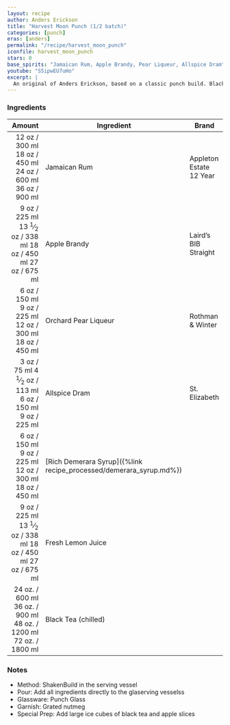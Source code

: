 ```yaml
---
layout: recipe
author: Anders Erickson
title: "Harvest Moon Punch (1/2 batch)"
categories: [punch]
eras: [anders]
permalink: "/recipe/harvest_moon_punch"
iconfile: harvest_moon_punch
stars: 0
base_spirits: "Jamaican Rum, Apple Brandy, Pear Liqueur, Allspice Dram"
youtube: "S5ipwEU7uHo"
excerpt: |
  An original of Anders Erickson, based on a classic punch build. Black tea adds volume, and cuts down on the alcohol content.
---
```


### Ingredients

|                                                                                                                                                                                                          Amount | Ingredient                                                         | Brand                   |
| --------------------------------------------------------------------------------------------------------------------------------------------------------------------------------------------------------------: | ------------------------------------------------------------------ | ----------------------- |
|                                <span class="onex active">12 oz / 300 ml</span> <span class="onehalfx">18 oz / 450 ml</span> <span class="twox">24 oz / 600 ml</span> <span class="threex">36 oz / 900 ml</span> | Jamaican Rum                                                       | Appleton Estate 12 Year |
| <span class="onex active">9 oz / 225 ml</span> <span class="onehalfx">13 <sup>1</sup>&frasl;<sub>2</sub> oz / 338 ml</span> <span class="twox">18 oz / 450 ml</span> <span class="threex">27 oz / 675 ml</span> | Apple Brandy                                                       | Laird’s BIB Straight    |
|                                  <span class="onex active">6 oz / 150 ml</span> <span class="onehalfx">9 oz / 225 ml</span> <span class="twox">12 oz / 300 ml</span> <span class="threex">18 oz / 450 ml</span> | Orchard Pear Liqueur                                               | Rothman & Winter        |
|     <span class="onex active">3 oz / 75 ml</span> <span class="onehalfx">4 <sup>1</sup>&frasl;<sub>2</sub> oz / 113 ml</span> <span class="twox">6 oz / 150 ml</span> <span class="threex">9 oz / 225 ml</span> | Allspice Dram                                                      | St. Elizabeth           |
|                                  <span class="onex active">6 oz / 150 ml</span> <span class="onehalfx">9 oz / 225 ml</span> <span class="twox">12 oz / 300 ml</span> <span class="threex">18 oz / 450 ml</span> | [Rich Demerara Syrup]({%link recipe_processed/demerara_syrup.md%}) |                         |
| <span class="onex active">9 oz / 225 ml</span> <span class="onehalfx">13 <sup>1</sup>&frasl;<sub>2</sub> oz / 338 ml</span> <span class="twox">18 oz / 450 ml</span> <span class="threex">27 oz / 675 ml</span> | Fresh Lemon Juice                                                  |                         |
|                          <span class="onex active">24 oz. / 600 ml</span> <span class="onehalfx">36 oz. / 900 ml</span> <span class="twox">48 oz. / 1200 ml</span> <span class="threex">72 oz. / 1800 ml</span> | Black Tea (chilled)                                                |                         |

### Notes

- Method: ShakenBuild in the serving vessel
- Pour: Add all ingredients directly to the glaserving vesselss
- Glassware: Punch Glass
- Garnish: Grated nutmeg
- Special Prep: Add large ice cubes of black tea and apple slices

<script type="application/ld+json">
{
  "@context": "https://schema.org",
  "@type": "Recipe",
  "author": "{{ page.author }}",
  "description": "{{ page.excerpt | strip_html | replace: '"', "'" }}",
  "image": "{%- for ingredient in site.data[page.iconfile].images.ingredient limit: 1 -%}{{ ingredient.url }}{%- endfor -%}",
  "recipeIngredient": [  " 12 oz Jamaican Rum",
  "9 oz Apple Brandy",
  "6 oz Orchard Pear Liqueur",
  "3 oz Allspice Dram ",
  "6 oz Rich Demerara Syrup",
  "9 oz Fresh Lemon Juice ",
  "24 oz. Black Tea (chilled) "],
  "name": "{{ page.title }}",
  "recipeInstructions": "  {
    '@type': 'HowToStep',
    'text': '- Method: ShakenBuild in the serving vessel
'
  },  {
    '@type': 'HowToStep',
    'text': '- Pour: Add all ingredients directly to the glaserving vesselss
'
  },  {
    '@type': 'HowToStep',
    'text': '- Glassware: Punch Glass
'
  },  {
    '@type': 'HowToStep',
    'text': '- Garnish: Grated nutmeg
'
  },  {
    '@type': 'HowToStep',
    'text': '- Special Prep: Add large ice cubes of black tea and apple slices
'
  }",
  "recipeYield": "1 cocktail",
  "recipeCategory": "cocktail"
}
</script>
